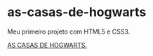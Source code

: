 # as-casas-de-hogwarts
Meu primeiro projeto com HTML5 e CSS3. 

<a href=" https://nathanbergamo.github.io/as-casas-de-hogwarts/"> AS CASAS DE HOGWARTS.</a>
